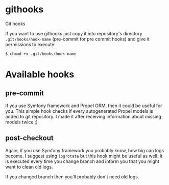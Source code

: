 # githooks
Git hooks

If you want to use githooks just copy it into repository's directory `.git/hooks/hook-name` (pre-commit for pre commit hooks) and give it permissions to execute:
```bash
$ chmod +x .git/hooks/hook-name
```
# Available hooks
## pre-commit
If you use Symfony framework and Propel ORM, then it could be useful for you. This simple hook checks if every autogenerated Propel models is added to git repository. I made it after receiving information about missing models twice ;)

## post-checkout
Again, if you use Symfony framework you probably know, how big can logs become. I suggest using `logrotate` but this hook might be useful as well. It is executed every time you change branch and inform you that you might want to clean old logs.

If you changed branch then you'll probably don't need old logs.

